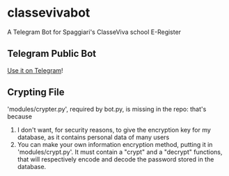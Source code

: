 # classevivabot
A Telegram Bot for Spaggiari's ClasseViva school E-Register

## Telegram Public Bot
[Use it on Telegram](https://t.me/classevivait_bot)!

## Crypting File
'modules/crypter.py', required by bot.py, is missing in the repo: that's because
1. I don't want, for security reasons, to give the encryption key for my database, as it contains personal data of many users
2. You can make your own information encryption method, putting it in 'modules/crypt.py'. It must contain a "crypt" and a "decrypt" functions, that will respectively encode and decode the password stored in the database.
